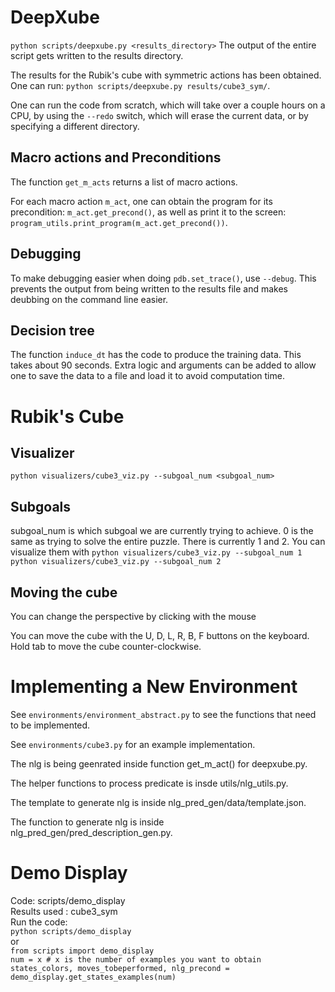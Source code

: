 # DeepXube
`python scripts/deepxube.py <results_directory>`
The output of the entire script gets written to the results directory.

The results for the Rubik's cube with symmetric actions has been obtained. One can run:
`python scripts/deepxube.py results/cube3_sym/`.

One can run the code from scratch, which will take over a couple hours on a CPU, by using the `--redo` switch, 
which will erase the current data, or by specifying a different directory.

## Macro actions and Preconditions
The function `get_m_acts` returns a list of macro actions.

For each macro action `m_act`, one can obtain the program for its precondition: `m_act.get_precond()`, 
as well as print it to the screen: `program_utils.print_program(m_act.get_precond())`.

## Debugging
To make debugging easier when doing `pdb.set_trace()`, use `--debug`.
This prevents the output from being written to the results file and makes deubbing on the command line easier.

## Decision tree
The function `induce_dt` has the code to produce the training data. This takes about 90 seconds.
Extra logic and arguments can be added to allow one to save the data to a file and load it to avoid computation time.

# Rubik's Cube
## Visualizer
`python visualizers/cube3_viz.py --subgoal_num <subgoal_num>`

## Subgoals
subgoal_num is which subgoal we are currently trying to achieve. 0 is the same as trying to solve the entire puzzle.
There is currently 1 and 2. You can visualize them with
`python visualizers/cube3_viz.py --subgoal_num 1`
`python visualizers/cube3_viz.py --subgoal_num 2` 

## Moving the cube

You can change the perspective by clicking with the mouse

You can move the cube with the U, D, L, R, B, F buttons on the keyboard. Hold tab to move the cube counter-clockwise.

# Implementing a New Environment
See `environments/environment_abstract.py` to see the functions that need to be implemented.

See `environments/cube3.py` for an example implementation.

The nlg is being geenrated inside function get_m_act() for deepxube.py.

The helper functions to process predicate is insde utils/nlg_utils.py.

The template to generate nlg is inside nlg_pred_gen/data/template.json.

The function to generate nlg is inside nlg_pred_gen/pred_description_gen.py.


# Demo Display

Code: scripts/demo_display <br />
Results used : cube3_sym <br />
Run the code: <br />
  `python scripts/demo_display` <br />
or  <br />
`from scripts import demo_display`<br />
`num = x # x is the number of examples you want to obtain`<br />
`states_colors, moves_tobeperformed, nlg_precond = demo_display.get_states_examples(num)`<br />

